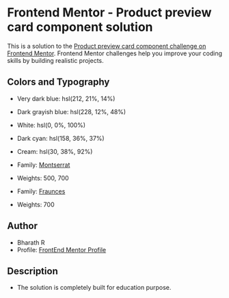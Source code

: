 # Frontend Mentor - Product preview card component solution

This is a solution to the [Product preview card component challenge on Frontend Mentor](https://www.frontendmentor.io/challenges/product-preview-card-component-GO7UmttRfa). Frontend Mentor challenges help you improve your coding skills by building realistic projects. 

## Colors and Typography

- Very dark blue: hsl(212, 21%, 14%)
- Dark grayish blue: hsl(228, 12%, 48%)
- White: hsl(0, 0%, 100%)
- Dark cyan: hsl(158, 36%, 37%)
- Cream: hsl(30, 38%, 92%)

- Family: [Montserrat](https://fonts.google.com/specimen/Montserrat)
- Weights: 500, 700

- Family: [Fraunces](https://fonts.google.com/specimen/Fraunces)
- Weights: 700


## Author

- Bharath R
- Profile: [FrontEnd Mentor Profile](https://www.frontendmentor.io/profile/bScripter)

## Description
- The solution is completely built for education purpose.
